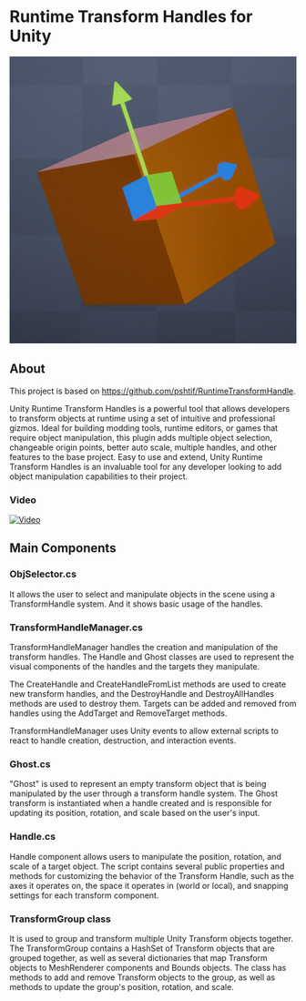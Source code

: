 # Runtime Transform Handles for Unity 

![Icon](Assets/Settings/icon.png)

## About

This project is based on https://github.com/pshtif/RuntimeTransformHandle. 

Unity Runtime Transform Handles is a powerful tool that allows developers to transform objects at runtime using a set of intuitive and professional gizmos. Ideal for building modding tools, runtime editors, or games that require object manipulation, this plugin adds multiple object selection, changeable origin points, better auto scale, multiple handles, and other features to the base project. Easy to use and extend, Unity Runtime Transform Handles is an invaluable tool for any developer looking to add object manipulation capabilities to their project.

### Video
[![Video](https://i.imgur.com/OSXsYXA.png)](https://www.youtube.com/watch?v=-6tpim397F0)

## Main Components

### ObjSelector.cs

It allows the user to select and manipulate objects in the scene using a TransformHandle system. And it shows basic usage of the handles.

### TransformHandleManager.cs

TransformHandleManager handles the creation and manipulation of the transform handles. The Handle and Ghost classes are used to represent the visual components of the handles and the targets they manipulate.

The CreateHandle and CreateHandleFromList methods are used to create new transform handles, and the DestroyHandle and DestroyAllHandles methods are used to destroy them. Targets can be added and removed from handles using the AddTarget and RemoveTarget methods.

TransformHandleManager uses Unity events to allow external scripts to react to handle creation, destruction, and interaction events.

### Ghost.cs

"Ghost" is used to represent an empty transform object that is being manipulated by the user through a transform handle system. The Ghost transform is instantiated when a handle created and is responsible for updating its position, rotation, and scale based on the user's input.

### Handle.cs

Handle component allows users to manipulate the position, rotation, and scale of a target object. The script contains several public properties and methods for customizing the behavior of the Transform Handle, such as the axes it operates on, the space it operates in (world or local), and snapping settings for each transform component.

### TransformGroup class

It is used to group and transform multiple Unity Transform objects together. The TransformGroup contains a HashSet of Transform objects that are grouped together, as well as several dictionaries that map Transform objects to MeshRenderer components and Bounds objects. The class has methods to add and remove Transform objects to the group, as well as methods to update the group's position, rotation, and scale.


